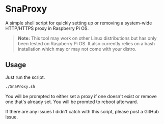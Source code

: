 # SnaProxy

A simple shell script for quickly setting up or removing a system-wide HTTP/HTTPS proxy in Raspberry Pi OS.

> **Note:** This tool may work on other Linux distributions but has only been tested on Raspberry Pi OS. It also currently relies on a bash installation which may or may not come with your distro.

## Usage

Just run the script.

```bash
./SnaProxy.sh
```

You will be prompted to either set a proxy if one doesn't exist or remove one that's already set. You will be promted to reboot afterward.

If there are any issues I didn't catch with this script, please post a GitHub Issue.


